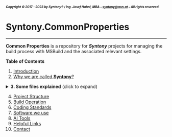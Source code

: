 ##### <sub><sub>Copyright &copy; 2017 - 2023 by Syntony&reg; / Ing. Josef Hahnl, MBA - syntony@aon.at - All rights reserved.</sub></sub>
# Syntony.CommonProperties
-----------

**Common Properties** is a repository for ***Syntony*** projects for managing the build process with MSBuild and the associated relevant settings.

<summary><b>Table of Contents</b></summary>

1. [Introduction](Docs/README.Introduction.md)
2. [Why we are called **Syntony**?](Docs/README.Syntony.md)

<details>
<summary><b>3. Some files explained</b> (click to expand)</summary>

    1. [Markdown](Docs/README.Markdown.md)
    1. [README.md](Docs/README.Readme.md)
    1. [License](Docs/README.License.md)
    1. [.NET SDK](Docs/README.NetSDK.md)
    1. [.NET Analyzers](Docs/README.NetAnalyzers.md)
    1. [.globalconfig](Docs/README.Globalconfig.md)
    1. [.editorconfig](Docs/README.Editorconfig.md)
    1. [.stylecop.json](Docs/README.Stylecop.md)
    1. [git](Docs/README.Git.md)
    1. [.gitattributes](Docs/README.Gitattributes.md)
    1. [.gitignore ](Docs/README.Gitignore.md)
    1. [.mailmap ](Docs/README.Mailmap.md)
    1. [.sln](Docs/README.Sln.md)
    1. [.suo](Docs/README.Suo.md)
    1. [.props](Docs/README.Props.md)
    1. [.targets](Docs/README.Targets.md)
    1. [MSBuild Files](Docs/README.MSBuildFiles.md)
    1. [Directory.Build.props](Docs/README.Directory.Build.props.md)
    1. [Directory.Build.targets](Docs/README.Directory.Build.Targets.md)
    1. [Strong naming](Docs/README.StrongNaming.md)
    1. [Sign assembly](Docs/README.SignAssembly.md)
    1. [Pack](Docs/README.Pack.md)
    1. [NuGet](Docs/README.NuGet.md)
    1. [Documentation](Docs/README.Documentation.md)

</details>

4. [Project Structure](Docs/README.ProjectStructure.md)
1. [Build Operation](Docs/README.BuildOperation.md)
1. [Coding Standards](Docs/README.CodingStandards.md)
1. [Software we use](Docs/README.SoftwareWeUse.md)
1. [AI Tools](Docs/README.AI.md)
1. [Helpful Links](Docs/README.HelpfulLinks.md)
1. [Contact](Docs/README.Contact.md)


